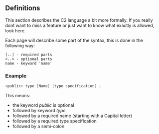 ## Definitions

This section describes the C2 language a bit more formally. If you really dont
want to miss a feature or just want to know what exactly is allowed, look here.

Each page will describe some part of the syntax, this is done in the following way:
```text
[..] - required parts
<..> - optional parts
name - keyword 'name'
```

### Example

```c
<public> type [Name] [type specification] ;
```

This means:

- the keyword _public_ is optional
- followed by keyword _type_
- followed by a required name (starting with a Capital letter)
- followed by a required type specification
- followed by a semi-colon

